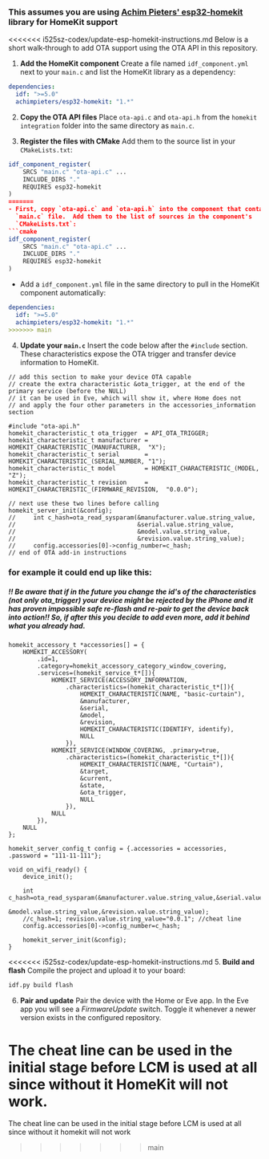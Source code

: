 ### This assumes you are using [Achim Pieters' esp32-homekit](https://github.com/AchimPieters/esp32-homekit) library for HomeKit support

<<<<<<< i525sz-codex/update-esp-homekit-instructions.md
Below is a short walk‑through to add OTA support using the OTA API in this repository.

1. **Add the HomeKit component**
   Create a file named `idf_component.yml` next to your `main.c` and list the HomeKit library as a dependency:
```yaml
dependencies:
  idf: ">=5.0"
  achimpieters/esp32-homekit: "1.*"
```

2. **Copy the OTA API files**
   Place `ota-api.c` and `ota-api.h` from the `homekit integration` folder into the same directory as `main.c`.

3. **Register the files with CMake**
   Add them to the source list in your `CMakeLists.txt`:
```cmake
idf_component_register(
    SRCS "main.c" "ota-api.c" ...
    INCLUDE_DIRS "."
    REQUIRES esp32-homekit
)
=======
- First, copy `ota-api.c` and `ota-api.h` into the component that contains your
  `main.c` file.  Add them to the list of sources in the component's
  `CMakeLists.txt`:
```cmake
idf_component_register(
    SRCS "main.c" "ota-api.c" ...
    INCLUDE_DIRS "."
    REQUIRES esp32-homekit
)
```

- Add a `idf_component.yml` file in the same directory to pull in the HomeKit
  component automatically:
```yaml
dependencies:
  idf: ">=5.0"
  achimpieters/esp32-homekit: "1.*"
>>>>>>> main
```

4. **Update your `main.c`**
   Insert the code below after the `#include` section. These characteristics expose the OTA trigger and transfer device information to HomeKit.
```
// add this section to make your device OTA capable
// create the extra characteristic &ota_trigger, at the end of the primary service (before the NULL)
// it can be used in Eve, which will show it, where Home does not
// and apply the four other parameters in the accessories_information section

#include "ota-api.h"
homekit_characteristic_t ota_trigger  = API_OTA_TRIGGER;
homekit_characteristic_t manufacturer = HOMEKIT_CHARACTERISTIC_(MANUFACTURER,  "X");
homekit_characteristic_t serial       = HOMEKIT_CHARACTERISTIC_(SERIAL_NUMBER, "1");
homekit_characteristic_t model        = HOMEKIT_CHARACTERISTIC_(MODEL,         "Z");
homekit_characteristic_t revision     = HOMEKIT_CHARACTERISTIC_(FIRMWARE_REVISION,  "0.0.0");

// next use these two lines before calling homekit_server_init(&config);
//     int c_hash=ota_read_sysparam(&manufacturer.value.string_value,
//                                  &serial.value.string_value,
//                                  &model.value.string_value,
//                                  &revision.value.string_value);
//     config.accessories[0]->config_number=c_hash;
// end of OTA add-in instructions
```
###  for example it could end up like this:

##### !! Be aware that if in the future you change the id's of the characteristics (not only ota_trigger) your device might be rejected by the iPhone and it has proven impossible safe re-flash and re-pair to get the device back into action!! So, if after this you decide to add even more, add it behind what you already had.

```
homekit_accessory_t *accessories[] = {
    HOMEKIT_ACCESSORY(
        .id=1,
        .category=homekit_accessory_category_window_covering,
        .services=(homekit_service_t*[]){
            HOMEKIT_SERVICE(ACCESSORY_INFORMATION,
                .characteristics=(homekit_characteristic_t*[]){
                    HOMEKIT_CHARACTERISTIC(NAME, "basic-curtain"),
                    &manufacturer,
                    &serial,
                    &model,
                    &revision,
                    HOMEKIT_CHARACTERISTIC(IDENTIFY, identify),
                    NULL
                }),
            HOMEKIT_SERVICE(WINDOW_COVERING, .primary=true,
                .characteristics=(homekit_characteristic_t*[]){
                    HOMEKIT_CHARACTERISTIC(NAME, "Curtain"),
                    &target,
                    &current,
                    &state,
                    &ota_trigger,
                    NULL
                }),
            NULL
        }),
    NULL
};

homekit_server_config_t config = {.accessories = accessories, .password = "111-11-111"};

void on_wifi_ready() {
    device_init();

    int c_hash=ota_read_sysparam(&manufacturer.value.string_value,&serial.value.string_value,
                                      &model.value.string_value,&revision.value.string_value);
    //c_hash=1; revision.value.string_value="0.0.1"; //cheat line
    config.accessories[0]->config_number=c_hash;

    homekit_server_init(&config);
}
```
<<<<<<< i525sz-codex/update-esp-homekit-instructions.md
5. **Build and flash**
   Compile the project and upload it to your board:
```bash
idf.py build flash
```

6. **Pair and update**
   Pair the device with the Home or Eve app. In the Eve app you will see a
   _FirmwareUpdate_ switch. Toggle it whenever a newer version exists in the
   configured repository.

The cheat line can be used in the initial stage before LCM is used at all since
without it HomeKit will not work.
=======
The cheat line can be used in the initial stage before LCM is used at all since without it homekit will not work
>>>>>>> main
